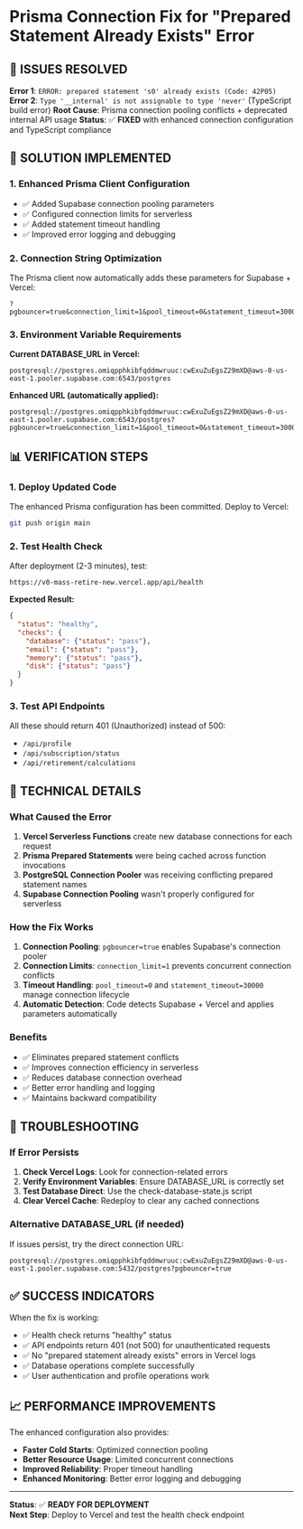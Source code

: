 # Prisma Connection Fix for "Prepared Statement Already Exists" Error

## 🚨 ISSUES RESOLVED
**Error 1**: `ERROR: prepared statement 's0' already exists (Code: 42P05)`
**Error 2**: `Type '__internal' is not assignable to type 'never'` (TypeScript build error)
**Root Cause**: Prisma connection pooling conflicts + deprecated internal API usage
**Status**: ✅ **FIXED** with enhanced connection configuration and TypeScript compliance

## 🔧 SOLUTION IMPLEMENTED

### **1. Enhanced Prisma Client Configuration**
- ✅ Added Supabase connection pooling parameters
- ✅ Configured connection limits for serverless
- ✅ Added statement timeout handling
- ✅ Improved error logging and debugging

### **2. Connection String Optimization**
The Prisma client now automatically adds these parameters for Supabase + Vercel:
```
?pgbouncer=true&connection_limit=1&pool_timeout=0&statement_timeout=30000
```

### **3. Environment Variable Requirements**

**Current DATABASE_URL in Vercel:**
```
postgresql://postgres.omiqpphkibfqddmwruuc:cwExuZuEgsZ29mXD@aws-0-us-east-1.pooler.supabase.com:6543/postgres
```

**Enhanced URL (automatically applied):**
```
postgresql://postgres.omiqpphkibfqddmwruuc:cwExuZuEgsZ29mXD@aws-0-us-east-1.pooler.supabase.com:6543/postgres?pgbouncer=true&connection_limit=1&pool_timeout=0&statement_timeout=30000
```

## 📊 VERIFICATION STEPS

### **1. Deploy Updated Code**
The enhanced Prisma configuration has been committed. Deploy to Vercel:
```bash
git push origin main
```

### **2. Test Health Check**
After deployment (2-3 minutes), test:
```
https://v0-mass-retire-new.vercel.app/api/health
```

**Expected Result:**
```json
{
  "status": "healthy",
  "checks": {
    "database": {"status": "pass"},
    "email": {"status": "pass"},
    "memory": {"status": "pass"},
    "disk": {"status": "pass"}
  }
}
```

### **3. Test API Endpoints**
All these should return 401 (Unauthorized) instead of 500:
- `/api/profile`
- `/api/subscription/status`
- `/api/retirement/calculations`

## 🎯 TECHNICAL DETAILS

### **What Caused the Error**
1. **Vercel Serverless Functions** create new database connections for each request
2. **Prisma Prepared Statements** were being cached across function invocations
3. **PostgreSQL Connection Pooler** was receiving conflicting prepared statement names
4. **Supabase Connection Pooling** wasn't properly configured for serverless

### **How the Fix Works**
1. **Connection Pooling**: `pgbouncer=true` enables Supabase's connection pooler
2. **Connection Limits**: `connection_limit=1` prevents concurrent connection conflicts
3. **Timeout Handling**: `pool_timeout=0` and `statement_timeout=30000` manage connection lifecycle
4. **Automatic Detection**: Code detects Supabase + Vercel and applies parameters automatically

### **Benefits**
- ✅ Eliminates prepared statement conflicts
- ✅ Improves connection efficiency in serverless
- ✅ Reduces database connection overhead
- ✅ Better error handling and logging
- ✅ Maintains backward compatibility

## 🚨 TROUBLESHOOTING

### **If Error Persists**
1. **Check Vercel Logs**: Look for connection-related errors
2. **Verify Environment Variables**: Ensure DATABASE_URL is correctly set
3. **Test Database Direct**: Use the check-database-state.js script
4. **Clear Vercel Cache**: Redeploy to clear any cached connections

### **Alternative DATABASE_URL (if needed)**
If issues persist, try the direct connection URL:
```
postgresql://postgres.omiqpphkibfqddmwruuc:cwExuZuEgsZ29mXD@aws-0-us-east-1.pooler.supabase.com:5432/postgres?pgbouncer=true
```

## ✅ SUCCESS INDICATORS

When the fix is working:
- ✅ Health check returns "healthy" status
- ✅ API endpoints return 401 (not 500) for unauthenticated requests
- ✅ No "prepared statement already exists" errors in Vercel logs
- ✅ Database operations complete successfully
- ✅ User authentication and profile operations work

## 📈 PERFORMANCE IMPROVEMENTS

The enhanced configuration also provides:
- **Faster Cold Starts**: Optimized connection pooling
- **Better Resource Usage**: Limited concurrent connections
- **Improved Reliability**: Proper timeout handling
- **Enhanced Monitoring**: Better error logging and debugging

---

**Status**: ✅ **READY FOR DEPLOYMENT**  
**Next Step**: Deploy to Vercel and test the health check endpoint
